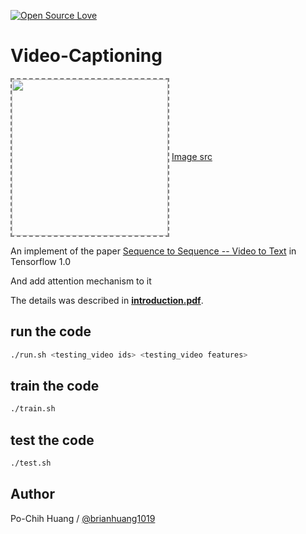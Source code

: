 [![Open Source Love](https://badges.frapsoft.com/os/v1/open-source-150x25.png?v=103)](https://github.com/ellerbrock/open-source-badges/)

# Video-Captioning

<img align='center' style="border-color:gray;border-width:2px;border-style:dashed"   src='https://vsubhashini.github.io/imgs/S2VTarchitecture.png' padding='5px' height="250px"></img>
<a href='https://vsubhashini.github.io/imgs/S2VTarchitecture.png'>Image src</a>

An implement of the paper [Sequence to Sequence -- Video to Text](https://arxiv.org/abs/1505.00487) in Tensorflow 1.0

And add attention mechanism to it

The details was described in [__introduction.pdf__](https://github.com/brianhuang1019/Video-Captioning/blob/master/introduction.pdf).

## run the code
```bash
./run.sh <testing_video ids> <testing_video features>
```

## train the code
```bash
./train.sh
```

## test the code
```bash
./test.sh
```

## Author
Po-Chih Huang / [@brianhuang1019](http://brianhuang1019.github.io/)
